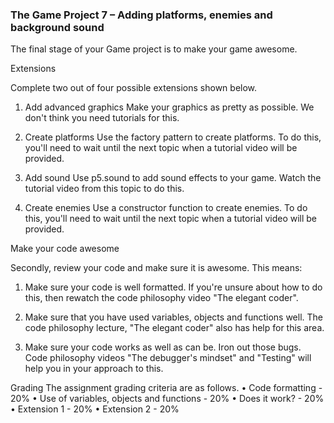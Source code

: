 ### The Game Project 7 – Adding platforms, enemies and background sound 

The final stage of your Game project is to make your game awesome. 

Extensions

Complete two out of four possible extensions shown below.
1.	Add advanced graphics
Make your graphics as pretty as possible. We don't think you need tutorials for this.

2. Create platforms
Use the factory pattern to create platforms. To do this, you'll need to wait until the next topic when a tutorial video will be provided.

3. Add sound
Use p5.sound to add sound effects to your game. Watch the tutorial video from this topic to do this.

4. Create enemies
Use a constructor function to create enemies. To do this, you'll need to wait until the next topic when a tutorial video will be provided.


Make your code awesome

Secondly, review your code and make sure it is awesome. This means:

1.	Make sure your code is well formatted. If you're unsure about how to do this, then rewatch the code philosophy video "The elegant coder".

2.	Make sure that you have used variables, objects and functions well. The code philosophy lecture, "The elegant coder" also has help for this area.

3.	Make sure your code works as well as can be. Iron out those bugs. Code philosophy videos "The debugger's mindset" and "Testing" will help you in your approach to this.

Grading 
The assignment grading criteria are as follows.
•	Code formatting - 20%
•	Use of variables, objects and functions - 20%
•	Does it work? - 20%
•	Extension 1 - 20%
•	Extension 2 - 20%

